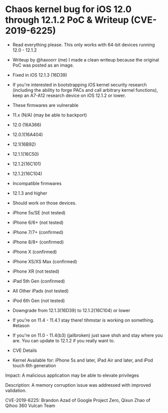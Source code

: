 # Chaos kernel bug for iOS 12.0 through 12.1.2 PoC & Writeup (CVE-2019-6225)
- Read everything please.
This only works with 64-bit devices running 12.0 - 12.1.2
- Writeup by @haxoorr (me) I made a clean writeup because the original PoC was posted as an image.

- Fixed in iOS 12.1.3 (16D39)

- If you're interested in bootstrapping iOS kernel security research (including the ability to forge PACs and call arbitrary kernel functions), keep an A7-A12 research device on iOS 12.1.2 or lower.

- These firmwares are vulnerable
- 11.x (N/A) (may be able to backport)
- 12.0 (16A366)
- 12.0.1(16A404)
- 12.1(16B92)
- 12.1.1(16C50)
- 12.1.2(16C101)
- 12.1.2(16C104)

- Incompatible firmwares
- 12.1.3 and higher

- Should work on those devices.
- iPhone 5s/SE (not tested)
- iPhone 6/6+ (not tested)
- iPhone 7/7+ (confirmed)
- iPhone 8/8+ (confirmed)
- iPhone X (confirmed)
- iPhone XS/XS Max (confirmed)
- iPhone XR (not tested)
- iPad 5th Gen (confirmed)
- All Other iPads (not tested)
- iPod 6th Gen (not tested)

- Downgrade from 12.1.3(16D39) to 12.1.2(16C104) or lower
- If you're on 11.4 - 11.4.1 stay there! tihmstar is working on something. #etason
- If you're on 11.0 - 11.4(b3) (jailbroken) just save shsh and stay where you are. You can update to 12.1.2 if you really want to.

- CVE Details

- Kernel
Available for: iPhone 5s and later, iPad Air and later, and iPod touch 6th generation

Impact: A malicious application may be able to elevate privileges

Description: A memory corruption issue was addressed with improved validation.

CVE-2019-6225: Brandon Azad of Google Project Zero, Qixun Zhao of Qihoo 360 Vulcan Team
